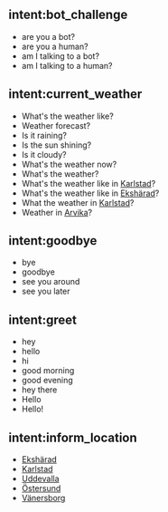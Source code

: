 ## intent:bot_challenge
- are you a bot?
- are you a human?
- am I talking to a bot?
- am I talking to a human?

## intent:current_weather
- What's the weather like?
- Weather forecast?
- Is it raining?
- Is the sun shining?
- Is it cloudy?
- What's the weather now?
- What's the weather?
- What's the weather like in [Karlstad](location)?
- What's the weather like in [Ekshärad](location)?
- What the weather in [Karlstad](location)?
- Weather in [Arvika](location)?

## intent:goodbye
- bye
- goodbye
- see you around
- see you later

## intent:greet
- hey
- hello
- hi
- good morning
- good evening
- hey there
- Hello
- Hello!

## intent:inform_location
- [Ekshärad](location)
- [Karlstad](location)
- [Uddevalla](location)
- [Östersund](location)
- [Vänersborg](location)
